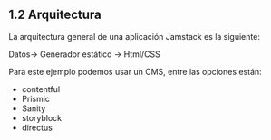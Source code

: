 ## 1.2 Arquitectura

La arquitectura general de una aplicación Jamstack es la siguiente:

Datos-\> Generador estático -\> Html/CSS

Para este ejemplo podemos usar un CMS, entre las opciones están:

-   contentful
-   Prismic
-   Sanity
-   storyblock
-   directus

